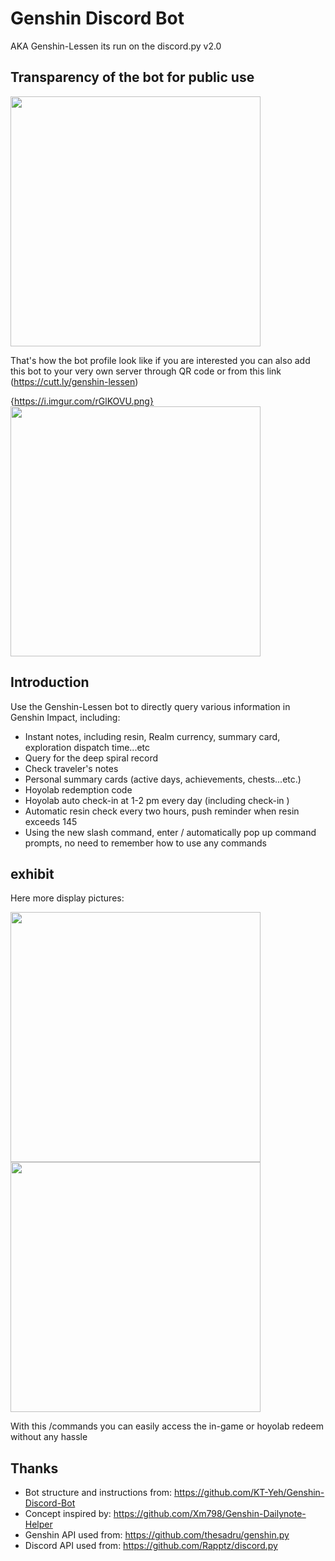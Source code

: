 # Genshin Discord Bot 
AKA Genshin-Lessen its run on the discord.py v2.0

## Transparency of the bot for public use 

<!-- {https://imgur.com/a/qYCnqIO} -->
<!-- {https://i.imgur.com/h9H6c9c.png} -->

<img src="https://i.imgur.com/h9H6c9c.png" width="400"/>


That's how the bot profile look like if you are interested you can also add this bot to your very own server
through QR code or from this link (https://cutt.ly/genshin-lessen)

<!-- <img src="https://imgur.com/a/UibzUmy" width="300"/> -->
{https://i.imgur.com/rGlKOVU.png}
<img src="https://i.imgur.com/rGlKOVU.png" width="400"/>



## Introduction
Use the Genshin-Lessen bot to directly query various information in Genshin Impact, including:
- Instant notes, including resin, Realm currency, summary card, exploration dispatch time...etc
- Query for the deep spiral record
- Check traveler's notes
- Personal summary cards (active days, achievements, chests...etc.)
- Hoyolab redemption code
- Hoyolab auto check-in at 1-2 pm every day (including check-in )
- Automatic resin check every two hours, push reminder when resin exceeds 145
- Using the new slash command, enter / automatically pop up command prompts, no need to remember how to use any commands


## exhibit
Here more display pictures:

<img src="https://i.imgur.com/R7g7dbG.png" width="400"/>  <br> <img src="https://i.imgur.com/SOk0O1w.png" width="400" />

With this /commands you can easily access the in-game or hoyolab redeem without any hassle

## Thanks
- Bot structure and instructions from: https://github.com/KT-Yeh/Genshin-Discord-Bot
- Concept inspired by: https://github.com/Xm798/Genshin-Dailynote-Helper
- Genshin API used from: https://github.com/thesadru/genshin.py
- Discord API used from: https://github.com/Rapptz/discord.py

